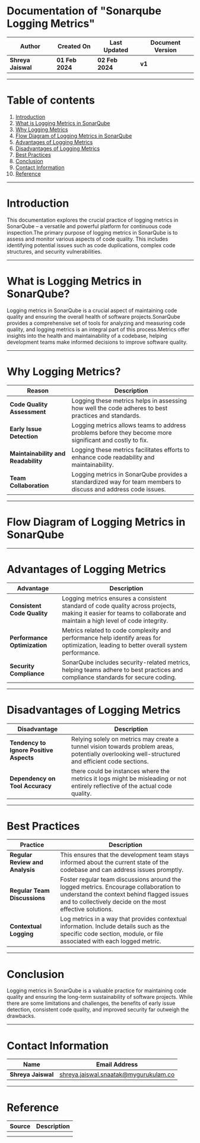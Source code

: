 # Documentation of "Sonarqube Logging Metrics"

| **Author** | **Created On** | **Last Updated** | **Document Version** |
| ---------- | -------------- | ---------------- | -------------------- |
| **Shreya Jaiswal** | **01 Feb 2024** | **02 Feb 2024** | **v1** |

***

# Table of contents
1. [Introduction](#introduction)
2. [What is Logging Metrics in SonarQube](#what-is-logging-metrics-in-sonarqube)
3. [Why Logging Metrics](#why-logging-metrics)
4. [Flow Diagram of Logging Metrics in SonarQube](#flow-diagram-of-logging-metrics-in-sonarqube)
5. [Advantages of Logging Metrics](#advantages-of-logging-metrics)
6. [Disadvantages of Logging Metrics](#disadvantages-of-logging-metrics)
7. [Best Practices](#best-practices)
8. [Conclusion](#conclusion)
9. [Contact Information](#contact-information)
10. [Reference](#reference)

***

# Introduction

This documentation explores the crucial practice of logging metrics in SonarQube – a versatile and powerful platform for continuous code inspection.The primary purpose of logging metrics in SonarQube is to assess and monitor various aspects of code quality. This includes identifying potential issues such as code duplications, complex code structures, and security vulnerabilities.

***

# What is Logging Metrics in SonarQube?

Logging metrics in SonarQube is a crucial aspect of maintaining code quality and ensuring the overall health of software projects.SonarQube provides a comprehensive set of tools for analyzing and measuring code quality, and logging metrics is an integral part of this process.Metrics offer insights into the health and maintainability of a codebase, helping development teams make informed decisions to improve software quality. 

***

# Why Logging Metrics?

| **Reason** | **Description** |
| ---------- | --------------- |
| **Code Quality Assessment** | Logging these metrics helps in assessing how well the code adheres to best practices and standards. |
| **Early Issue Detection** | Logging metrics allows teams to address problems before they become more significant and costly to fix. |
| **Maintainability and Readability** | Logging these metrics facilitates efforts to enhance code readability and maintainability. |
| **Team Collaboration** | Logging metrics in SonarQube provides a standardized way for team members to discuss and address code issues. |
 
***
 
# Flow Diagram of Logging Metrics in SonarQube

***

# Advantages of Logging Metrics

| **Advantage** | **Description** |
| ------------- | --------------- |
| **Consistent Code Quality** |  Logging metrics ensures a consistent standard of code quality across projects, making it easier for teams to collaborate and maintain a high level of code integrity. |
| **Performance Optimization** | Metrics related to code complexity and performance help identify areas for optimization, leading to better overall system performance. |
| **Security Compliance** | SonarQube includes security-related metrics, helping teams adhere to best practices and compliance standards for secure coding. |

***

# Disadvantages of Logging Metrics

| **Disadvantage** | **Description** |
| ---------------- | --------------- |
| **Tendency to Ignore Positive Aspects** | Relying solely on metrics may create a tunnel vision towards problem areas, potentially overlooking well-structured and efficient code sections. |
| **Dependency on Tool Accuracy** | there could be instances where the metrics it logs might be misleading or not entirely reflective of the actual code quality. |

***

# Best Practices

| **Practice** | **Description** |
| ------------ | --------------- |
| **Regular Review and Analysis** | This ensures that the development team stays informed about the current state of the codebase and can address issues promptly. |
| **Regular Team Discussions** | Foster regular team discussions around the logged metrics. Encourage collaboration to understand the context behind flagged issues and to collectively decide on the most effective solutions. |
| **Contextual Logging** | Log metrics in a way that provides contextual information. Include details such as the specific code section, module, or file associated with each logged metric. |

***

# Conclusion

Logging metrics in SonarQube is a valuable practice for maintaining code quality and ensuring the long-term sustainability of software projects. While there are some limitations and challenges, the benefits of early issue detection, consistent code quality, and improved security far outweigh the drawbacks.

***

# Contact Information

| **Name** | **Email Address** |
| -------- | ----------------- |
| **Shreya Jaiswal** | shreya.jaiswal.snaatak@mygurukulam.co |

***

# Reference

| **Source** | **Description** |
| ---------- | --------------- |
|            |                 |
|            |                 |
